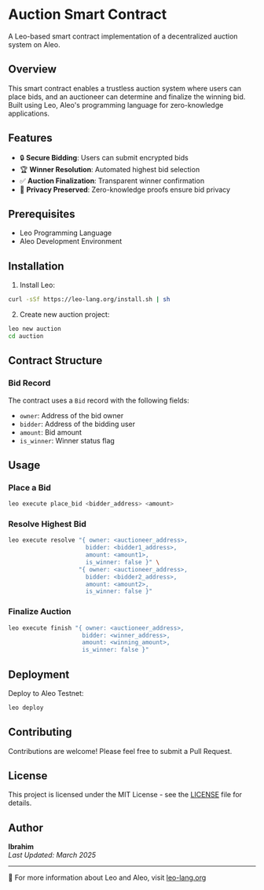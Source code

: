 # Auction Smart Contract

A Leo-based smart contract implementation of a decentralized auction system on Aleo.

## Overview

This smart contract enables a trustless auction system where users can place bids, and an auctioneer can determine and finalize the winning bid. Built using Leo, Aleo's programming language for zero-knowledge applications.

## Features

- 🔒 **Secure Bidding**: Users can submit encrypted bids
- 🏆 **Winner Resolution**: Automated highest bid selection
- ✅ **Auction Finalization**: Transparent winner confirmation
- 🔐 **Privacy Preserved**: Zero-knowledge proofs ensure bid privacy

## Prerequisites

- Leo Programming Language
- Aleo Development Environment

## Installation

1. Install Leo:
```bash
curl -sSf https://leo-lang.org/install.sh | sh
```

2. Create new auction project:
```bash
leo new auction
cd auction
```

## Contract Structure

### Bid Record
The contract uses a `Bid` record with the following fields:
- `owner`: Address of the bid owner
- `bidder`: Address of the bidding user
- `amount`: Bid amount
- `is_winner`: Winner status flag

## Usage

### Place a Bid
```bash
leo execute place_bid <bidder_address> <amount>
```

### Resolve Highest Bid
```bash
leo execute resolve "{ owner: <auctioneer_address>, 
                      bidder: <bidder1_address>, 
                      amount: <amount1>, 
                      is_winner: false }" \
                    "{ owner: <auctioneer_address>, 
                      bidder: <bidder2_address>, 
                      amount: <amount2>, 
                      is_winner: false }"
```

### Finalize Auction
```bash
leo execute finish "{ owner: <auctioneer_address>, 
                     bidder: <winner_address>, 
                     amount: <winning_amount>, 
                     is_winner: false }"
```

## Deployment

Deploy to Aleo Testnet:
```bash
leo deploy
```

## Contributing

Contributions are welcome! Please feel free to submit a Pull Request.

## License

This project is licensed under the MIT License - see the [LICENSE](LICENSE) file for details.

## Author

**Ibrahim**  
*Last Updated: March 2025*

---

🌟 For more information about Leo and Aleo, visit [leo-lang.org](https://leo-lang.org)